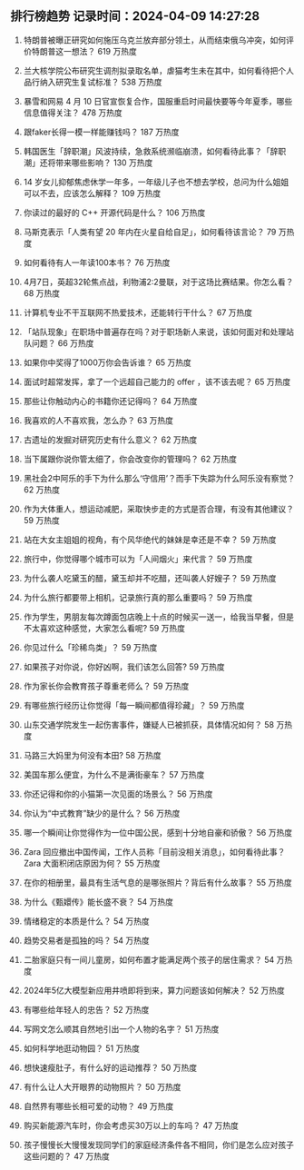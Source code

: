 
## 排行榜趋势 记录时间：2024-04-09 14:27:28
  
  1. 特朗普被曝正研究如何施压乌克兰放弃部分领土，从而结束俄乌冲突，如何评价特朗普这一想法？ 619 万热度
    
  2. 兰大核学院公布研究生调剂拟录取名单，虐猫考生未在其中，如何看待把个人品行纳入研究生复试标准？ 538 万热度
    
  3. 暴雪和网易 4 月 10 日官宣恢复合作，国服重启时间最快要等今年夏季，哪些信息值得关注？ 478 万热度
    
  4. 跟faker长得一模一样能赚钱吗？ 187 万热度
    
  5. 韩国医生「辞职潮」风波持续，急救系统濒临崩溃，如何看待此事？「辞职潮」还将带来哪些影响？ 130 万热度
    
  6. 14 岁女儿抑郁焦虑休学一年多，一年级儿子也不想去学校，总问为什么姐姐可以不去，应该怎么解释？ 109 万热度
    
  7. 你读过的最好的 C++ 开源代码是什么？ 106 万热度
    
  8. 马斯克表示「人类有望 20 年内在火星自给自足」，如何看待该言论？ 79 万热度
    
  9. 如何看待有人一年读100本书？ 76 万热度
    
  10. 4月7日，英超32轮焦点战，利物浦2:2曼联，对于这场比赛结果。你怎么看？ 68 万热度
    
  11. 计算机专业不干互联网不热爱技术，还能转行干什么？ 67 万热度
    
  12. 「站队现象」在职场中普遍存在吗？对于职场新人来说，该如何面对和处理站队问题？ 66 万热度
    
  13. 如果你中奖得了1000万你会告诉谁？ 65 万热度
    
  14. 面试时超常发挥，拿了一个远超自己能力的 offer ，该不该去呢？ 65 万热度
    
  15. 那些让你触动内心的书籍你还记得吗？ 64 万热度
    
  16. 我喜欢的人不喜欢我，怎么办？ 63 万热度
    
  17. 古遗址的发掘对研究历史有什么意义？ 62 万热度
    
  18. 当下属跟你说你管太细了，你会改变你的管理吗？ 62 万热度
    
  19. 黑社会2中阿乐的手下为什么那么‘守信用’？而手下失踪为什么阿乐没有察觉？ 62 万热度
    
  20. 作为大体重人，想运动减肥，采取快步走的方式是否合理，有没有其他建议？ 59 万热度
    
  21. 站在大女主姐姐的视角，有个风华绝代的妹妹是幸还是不幸？ 59 万热度
    
  22. 旅行中，你觉得哪个城市可以为「人间烟火」来代言？ 59 万热度
    
  23. 为什么袭人吃黛玉的醋，黛玉却并不吃醋，还叫袭人好嫂子？ 59 万热度
    
  24. 为什么旅行都要带上相机，记录旅行真的那么重要吗？ 59 万热度
    
  25. 作为学生，男朋友每次蹲面包店晚上十点的时候买一送一，给我当早餐，但是不太喜欢这种感觉，大家怎么看呢? 59 万热度
    
  26. 你见过什么「珍稀鸟类」？ 59 万热度
    
  27. 如果孩子对你说，你好凶啊，我们该怎么回答? 59 万热度
    
  28. 作为家长你会教育孩子尊重老师么？ 59 万热度
    
  29. 有哪些旅行经历让你觉得「每一瞬间都值得珍藏」？ 59 万热度
    
  30. 山东交通学院发生一起伤害事件，嫌疑人已被抓获，具体情况如何？ 58 万热度
    
  31. 马路三大妈里为何没有本田? 58 万热度
    
  32. 美国车那么便宜，为什么不是满街豪车？ 57 万热度
    
  33. 你还记得和你的小猫第一次见面的场景么？ 56 万热度
    
  34. 你认为“中式教育”缺少的是什么？ 56 万热度
    
  35. 哪一个瞬间让你觉得作为一位中国公民，感到十分地自豪和骄傲？ 56 万热度
    
  36. Zara 回应撤出中国传闻，工作人员称「目前没相关消息」，如何看待此事？Zara 大面积闭店原因为何？ 55 万热度
    
  37. 在你的相册里，最具有生活气息的是哪张照片？背后有什么故事？ 55 万热度
    
  38. 为什么《甄嬛传》能长盛不衰？ 54 万热度
    
  39. 情绪稳定的本质是什么？ 54 万热度
    
  40. 趋势交易者是孤独的吗？ 54 万热度
    
  41. 二胎家庭只有一间儿童房，如何布置才能满足两个孩子的居住需求？ 54 万热度
    
  42. 2024年5亿大模型新应用井喷即将到来，算力问题该如何解决？ 52 万热度
    
  43. 有哪些给年轻人的忠告？ 52 万热度
    
  44. 写网文怎么顺其自然地引出一个人物的名字？ 51 万热度
    
  45. 如何科学地逛动物园？ 51 万热度
    
  46. 想快速瘦肚子，有什么好的运动推荐？ 50 万热度
    
  47. 有什么让人大开眼界的动物照片？ 50 万热度
    
  48. 自然界有哪些长相可爱的动物？ 49 万热度
    
  49. 购买新能源汽车时，你会考虑买30万以上的车吗？ 47 万热度
    
  50. 孩子慢慢长大慢慢发现同学们的家庭经济条件各不相同，你们是怎么应对孩子这些问题的？ 47 万热度
    